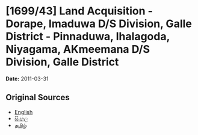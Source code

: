 # [1699/43] Land Acquisition - Dorape,  Imaduwa D/S Division, Galle District - Pinnaduwa, Ihalagoda, Niyagama, AKmeemana D/S Division, Galle District

**Date:** 2011-03-31

## Original Sources

- [English](https://documents.gov.lk/view/extra-gazettes/2011/3/1699-43_E.pdf)
- [සිංහල](https://documents.gov.lk/view/extra-gazettes/2011/3/1699-43_S.pdf)
- [தமிழ்](https://documents.gov.lk/view/extra-gazettes/2011/3/1699-43_T.pdf)
